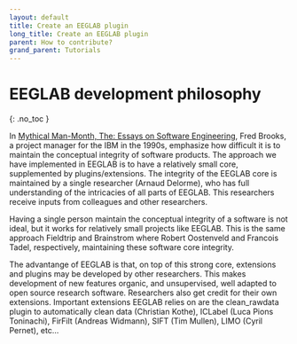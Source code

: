 ```yaml
---
layout: default
title: Create an EEGLAB plugin
long_title: Create an EEGLAB plugin
parent: How to contribute?
grand_parent: Tutorials
---
```

EEGLAB development philosophy
========================
{: .no_toc }

In [Mythical Man-Month, The: Essays on Software Engineering](https://www.amazon.com/Mythical-Man-Month-Software-Engineering-Anniversary/dp/0201835959),  Fred Brooks, a project manager for the IBM in the 1990s, emphasize how difficult it is to maintain the conceptual integrity of software products. The approach we have implemented in EEGLAB is to have a relatively small core, supplemented by plugins/extensions. The integrity of the EEGLAB core is maintained by  a single researcher (Arnaud Delorme), who has full understanding of the intricacies of all parts of EEGLAB. This researchers receive inputs from colleagues and other researchers. 

Having a single person maintain the conceptual integrity of a software is not ideal, but it works for relatively small projects like EEGLAB. This is the same approach Fieldtrip and Brainstrom where Robert Oostenveld and Francois Tadel, respectively, maintaining these software core integrity.

The advantange of EEGLAB is that, on top of this strong core, extensions and plugins may be developed by other researchers. This makes development of new features organic, and unsupervised, well adapted to open source research software. Researchers also get credit for their own extensions. Important extensions EEGLAB relies on are the clean_rawdata plugin to automatically clean data (Christian Kothe), ICLabel (Luca Pions Toninachi), FirFilt (Andreas Widmann), SIFT (Tim Mullen), LIMO (Cyril Pernet), etc...
